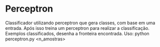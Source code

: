 # Perceptron

Classificador utilizando perceptron que gera classes, com base em uma entrada. 
Após isso treina um perceptron para realizar a classificação. 
Exemplos classificados, desenha a fronteira encontrada.
Uso:
python perceptron.py <n_amostras> <escala> <stride> <peso1> <peso2>
